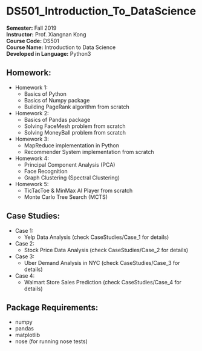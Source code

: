 # DS501_Introduction_To_DataScience

**Semester:** Fall 2019 <br />
**Instructor:** Prof. Xiangnan Kong <br />
**Course Code:** DS501 <br />
**Course Name:** Introduction to Data Science <br />
**Developed in Language:** Python3


## Homework:
* Homework 1:
	* Basics of Python
	* Basics of Numpy package
	* Building PageRank algorithm from scratch
* Homework 2:
	* Basics of Pandas package
	* Solving FaceMesh problem from scratch
	* Solving MoneyBall problem from scratch
* Homework 3:
	* MapReduce implementation in Python
	* Recommender System implementation from scratch
* Homework 4:
	* Principal Component Analysis (PCA)
	* Face Recognition
	* Graph Clustering (Spectral Clustering)
* Homework 5:
	* TicTacToe & MinMax AI Player from scratch
	* Monte Carlo Tree Search (MCTS)

## Case Studies:
* Case 1:
	* Yelp Data Analysis (check CaseStudies/Case_1 for details)
* Case 2:
	* Stock Price Data Analysis (check CaseStudies/Case_2 for details)
* Case 3:
	* Uber Demand Analysis in NYC (check CaseStudies/Case_3 for details)
* Case 4:
	* Walmart Store Sales Prediction (check CaseStudies/Case_4 for details)

## Package Requirements:
* numpy
* pandas
* matplotlib
* nose (for running nose tests)

